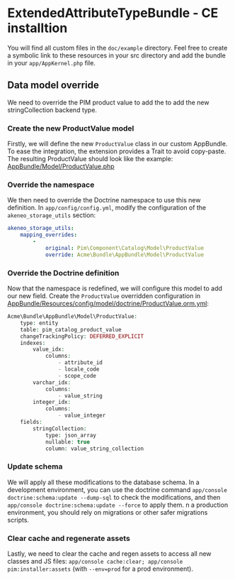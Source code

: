 # ExtendedAttributeTypeBundle - CE installtion

You will find all custom files in the `doc/example` directory.
Feel free to create a symbolic link to these resources in your src directory and add the bundle in your `app/AppKernel.php` file.

## Data model override
We need to override the PIM product value to add the to add the new stringCollection backend type.

### Create the new ProductValue model
Firstly, we will define the new `ProductValue` class in our custom AppBundle. To ease the integration,
the extension provides a Trait to avoid copy-paste.
The resulting ProductValue should look like the example: [AppBundle/Model/ProductValue.php]([example/Acme/Bundle/AppBundle/Model/ProductValue.php)

### Override the namespace
We then need to override the Doctrine namespace to use this new definition.
In `app/config/config.yml`, modify the configuration of the `akeneo_storage_utils` section:

```yml
akeneo_storage_utils:
    mapping_overrides:
        -
            original: Pim\Component\Catalog\Model\ProductValue
            override: Acme\Bundle\AppBundle\Model\ProductValue
```

### Override the Doctrine definition
Now that the namespace is redefined, we will configure this model to add our new field.
Create the `ProductValue` overridden configuration in [AppBundle/Resources/config/model/doctrine/ProductValue.orm.yml](example/Acme/Bundle/AppBundle/Resources/config/model/doctrine/ProductValue.orm.yml):

```php
Acme\Bundle\AppBundle\Model\ProductValue:
    type: entity
    table: pim_catalog_product_value
    changeTrackingPolicy: DEFERRED_EXPLICIT
    indexes:
        value_idx:
            columns:
                - attribute_id
                - locale_code
                - scope_code
        varchar_idx:
            columns:
                - value_string
        integer_idx:
            columns:
                - value_integer
    fields:
        stringCollection:
            type: json_array
            nullable: true
            column: value_string_collection
```

### Update schema
We will apply all these modifications to the database schema. In a development environment, you can use the
doctrine command `app/console doctrine:schema:update --dump-sql` to check the modifications, 
and then `app/console doctrine:schema:update --force` to apply them. n a production environment, 
you should rely on migrations or other safer migrations scripts. 

### Clear cache and regenerate assets
Lastly, we need to clear the cache and regen assets to access all new classes and JS files: 
`app/console cache:clear; app/console pim:installer:assets` (with `--env=prod` for a prod environment).
